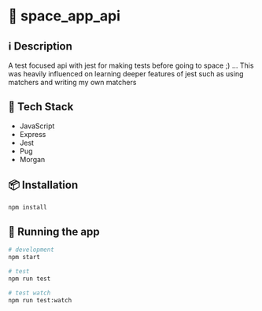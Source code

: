 # 🧵 space_app_api

## ℹ️ Description

A test focused api with jest for making tests before going to space ;) ... This was heavily influenced on learning deeper features of jest such as using matchers and writing my own matchers

## 🔮 Tech Stack

- JavaScript
- Express
- Jest
- Pug
- Morgan

## 📦 Installation

```bash
npm install
```

## 🚀 Running the app

```bash
# development
npm start

# test
npm run test

# test watch
npm run test:watch

```

